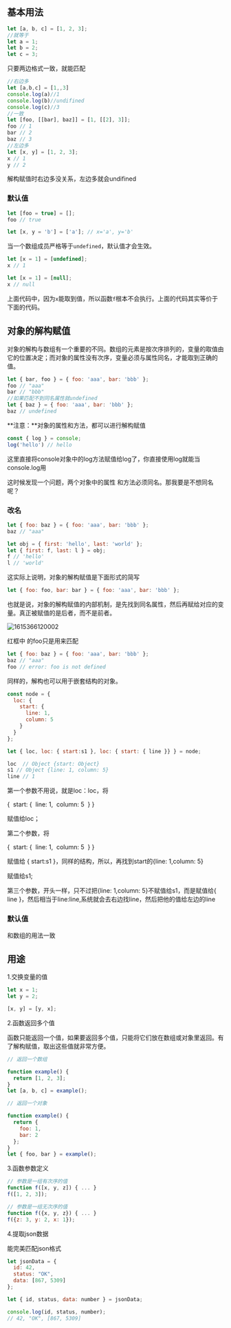 ## 基本用法

```javascript
let [a, b, c] = [1, 2, 3];
//就等于
let a = 1;
let b = 2;
let c = 3;
```

只要两边格式一致，就能匹配

```javascript
//右边多
let [a,b,c] = [1,,3]
console.log(a)//1
console.log(b)//undifined
console.log(c)//3
//一致
let [foo, [[bar], baz]] = [1, [[2], 3]];
foo // 1
bar // 2
baz // 3
//左边多
let [x, y] = [1, 2, 3];
x // 1
y // 2
```

解构赋值时右边多没关系，左边多就会undifined

### 默认值



```javascript
let [foo = true] = [];
foo // true

let [x, y = 'b'] = ['a']; // x='a', y='b'
```
当一个数组成员严格等于`undefined`，默认值才会生效。

```javascript
let [x = 1] = [undefined];
x // 1

let [x = 1] = [null];
x // null
```

上面代码中，因为`x`能取到值，所以函数`f`根本不会执行。上面的代码其实等价于下面的代码。

## 对象的解构赋值

对象的解构与数组有一个重要的不同。数组的元素是按次序排列的，变量的取值由它的位置决定；而对象的属性没有次序，变量必须与属性同名，才能取到正确的值。

```javascript
let { bar, foo } = { foo: 'aaa', bar: 'bbb' };
foo // "aaa"
bar // "bbb"
//如果匹配不到同名属性就undefined
let { baz } = { foo: 'aaa', bar: 'bbb' };
baz // undefined
```

**注意：**对象的属性和方法，都可以进行解构赋值

```javascript
const { log } = console;
log('hello') // hello
```

这里直接将console对象中的log方法赋值给log了，你直接使用log就能当console.log用

这时候发现一个问题，两个对象中的属性 和方法必须同名。那我要是不想同名呢？

### 改名

```javascript
let { foo: baz } = { foo: 'aaa', bar: 'bbb' };
baz // "aaa"

let obj = { first: 'hello', last: 'world' };
let { first: f, last: l } = obj;
f // 'hello'
l // 'world'
```

这实际上说明，对象的解构赋值是下面形式的简写

```javascript
let { foo: foo, bar: bar } = { foo: 'aaa', bar: 'bbb' };
```

也就是说，对象的解构赋值的内部机制，是先找到同名属性，然后再赋给对应的变量。真正被赋值的是后者，而不是前者。

![1615366120002](C:\Users\LiJiong\AppData\Roaming\Typora\typora-user-images\1615366120002.png)

红框中 的foo只是用来匹配

```javascript
let { foo: baz } = { foo: 'aaa', bar: 'bbb' };
baz // "aaa"
foo // error: foo is not defined
```

同样的，解构也可以用于嵌套结构的对象。

```javascript
const node = {
  loc: {
    start: {
      line: 1,
      column: 5
    }
  }
};

let { loc, loc: { start:s1 }, loc: { start: { line }} } = node;

loc  // Object {start: Object}
s1 // Object {line: 1, column: 5}
line // 1
```

第一个参数不用说，就是loc：loc，将

{
​    start: {
​      line: 1,
​      column: 5
​    }
  }

赋值给loc；



第二个参数，将

{
​    start: {
​      line: 1,
​      column: 5
​    }
  }

赋值给 { start:s1 }，同样的结构，所以，再找到start的{line: 1,column: 5}

赋值给s1;



第三个参数，开头一样，只不过把{line: 1,column: 5}不赋值给s1，而是赋值给{ line }，然后相当于line:line,系统就会去右边找line，然后把他的值给左边的line

### 默认值

和数组的用法一致

## 用途

1.交换变量的值

```javascript
let x = 1;
let y = 2;

[x, y] = [y, x];
```

2.函数返回多个值

函数只能返回一个值，如果要返回多个值，只能将它们放在数组或对象里返回。有了解构赋值，取出这些值就非常方便。

```javascript
// 返回一个数组

function example() {
  return [1, 2, 3];
}
let [a, b, c] = example();

// 返回一个对象

function example() {
  return {
    foo: 1,
    bar: 2
  };
}
let { foo, bar } = example();
```

3.函数参数定义

```javascript
// 参数是一组有次序的值
function f([x, y, z]) { ... }
f([1, 2, 3]);

// 参数是一组无次序的值
function f({x, y, z}) { ... }
f({z: 3, y: 2, x: 1});
```

4.提取json数据

能完美匹配json格式

```javascript
let jsonData = {
  id: 42,
  status: "OK",
  data: [867, 5309]
};

let { id, status, data: number } = jsonData;

console.log(id, status, number);
// 42, "OK", [867, 5309]
```

